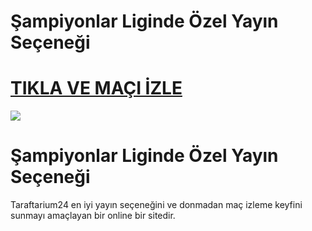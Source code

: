 # Şampiyonlar Liginde Özel Yayın Seçeneği

# <a href="https://shorten.is/nanotv">TIKLA VE MAÇI İZLE</a>

<a href="https://shorten.is/nanotv"><img src="https://media2.giphy.com/media/v1.Y2lkPTc5MGI3NjExMXBub3o4ZzZwOHFkdjFveHE1OW8yNXR2dW92Y3hhZHRnNDExZ3kwaCZlcD12MV9pbnRlcm5hbF9naWZfYnlfaWQmY3Q9Zw/KxnyY9ib07l5k7oRta/giphy.gif"></a>


# Şampiyonlar Liginde Özel Yayın Seçeneği

Taraftarium24 en iyi yayın seçeneğini ve donmadan maç izleme keyfini sunmayı amaçlayan bir online bir sitedir.
